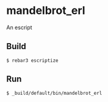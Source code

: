 mandelbrot_erl
==============

An escript

Build
-----

    $ rebar3 escriptize

Run
---

    $ _build/default/bin/mandelbrot_erl
